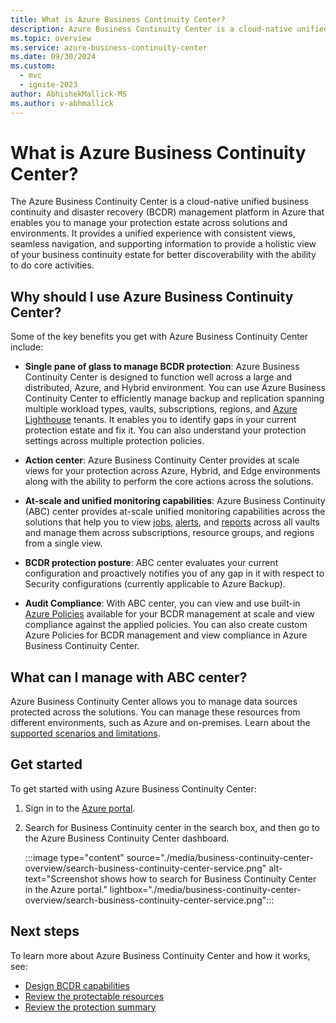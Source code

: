 ```yaml
---
title: What is Azure Business Continuity Center?
description: Azure Business Continuity Center is a cloud-native unified business continuity and disaster recovery (BCDR) management platform in Azure that enables you to manage your protection estate across solutions and environments.
ms.topic: overview
ms.service: azure-business-continuity-center
ms.date: 09/30/2024
ms.custom:
  - mvc
  - ignite-2023
author: AbhishekMallick-MS
ms.author: v-abhmallick
---
```

# What is Azure Business Continuity Center?
 
The Azure Business Continuity Center is a cloud-native unified business continuity and disaster recovery (BCDR) management platform in Azure that enables you to manage your protection estate across solutions and environments. It provides a unified experience with consistent views, seamless navigation, and supporting information to provide a holistic view of your business continuity estate for better discoverability with the ability to do core activities.

## Why should I use Azure Business Continuity Center?

Some of the key benefits you get with Azure Business Continuity Center include:

- **Single pane of glass to manage BCDR protection**: Azure Business Continuity Center is designed to function well across a large and distributed, Azure, and Hybrid environment. You can use Azure Business Continuity Center to efficiently manage backup and replication spanning multiple workload types, vaults, subscriptions, regions, and [Azure Lighthouse](/azure/lighthouse/overview) tenants. It enables you to identify gaps in your current protection estate and fix it. You can also understand your protection settings across multiple protection policies.

- **Action center**: Azure Business Continuity Center provides at scale views for your protection across Azure, Hybrid, and Edge environments along with the ability to perform the core actions across the solutions. 

- **At-scale and unified monitoring capabilities**: Azure Business Continuity (ABC) center provides at-scale unified monitoring capabilities across the solutions that help you to view [jobs](tutorial-monitor-operate.md), [alerts](tutorial-monitor-alerts-metrics.md), and [reports](tutorial-reporting-for-data-insights.md) across all vaults and manage them across subscriptions, resource groups, and regions from a single view.

- **BCDR protection posture**: ABC center evaluates your current configuration and proactively notifies you of any gap in it with respect to Security configurations (currently applicable to Azure Backup). 

- **Audit Compliance**: With ABC center, you can view and use built-in [Azure  Policies](/azure/governance/policy/overview) available for your BCDR management at scale and view compliance against the applied policies. You can also create custom Azure Policies for BCDR management and view compliance in Azure Business Continuity Center.

## What can I manage with ABC center? 

Azure Business Continuity Center allows you to manage data sources protected across the solutions. You can manage these resources from different environments, such as Azure and on-premises. Learn about the [supported scenarios and limitations]().

## Get started



To get started with using Azure Business Continuity Center:

1. Sign in to the [Azure portal](https://portal.azure.com/).

1. Search for Business Continuity center in the search box, and then go to the Azure Business Continuity Center dashboard.

   :::image type="content" source="./media/business-continuity-center-overview/search-business-continuity-center-service.png" alt-text="Screenshot shows how to search for Business Continuity Center in the Azure portal." lightbox="./media/business-continuity-center-overview/search-business-continuity-center-service.png":::

## Next steps

To learn more about Azure Business Continuity Center and how it works, see:

- [Design BCDR capabilities](/azure/cloud-adoption-framework/ready/landing-zone/design-area/management-business-continuity-disaster-recovery)
- [Review the protectable resources](/azure/backup/backup-architecture)
- [Review the protection summary]()

